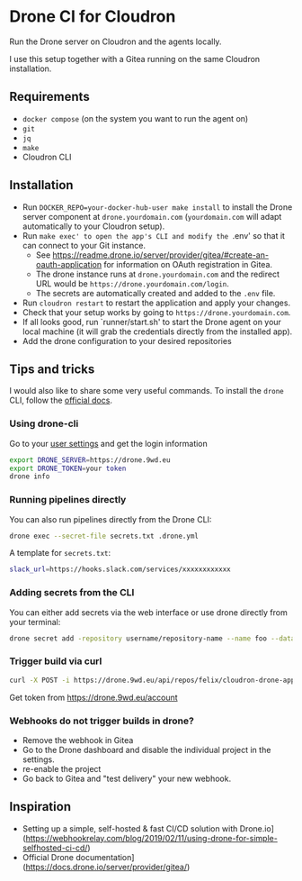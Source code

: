 # Drone CI for Cloudron

Run the Drone server on Cloudron and the agents locally.

I use this setup together with a Gitea running on the same Cloudron installation.

## Requirements

- `docker compose` (on the system you want to run the agent on)
- `git`
- `jq`
- `make`
- Cloudron CLI

## Installation

- Run `DOCKER_REPO=your-docker-hub-user make install` to install the Drone server component at `drone.yourdomain.com` (`yourdomain.com` will adapt automatically to your Cloudron setup).
- Run `make exec' to open the app's CLI and modify the `.env' so that it can connect to your Git instance.
  - See https://readme.drone.io/server/provider/gitea/#create-an-oauth-application for information on OAuth registration in Gitea.
  - The drone instance runs at `drone.yourdomain.com` and the redirect URL would be `https://drone.yourdomain.com/login`.
  - The secrets are automatically created and added to the `.env` file.
- Run `cloudron restart` to restart the application and apply your changes.
- Check that your setup works by going to `https://drone.yourdomain.com`.
- If all looks good, run `runner/start.sh' to start the Drone agent on your local machine (it will grab the credentials directly from the installed app).
- Add the drone configuration to your desired repositories

## Tips and tricks

I would also like to share some very useful commands. To install the `drone` CLI, follow the [official docs](https://docs.drone.io/cli/install/).

### Using drone-cli

Go to your [user settings](https://drone.9wd.eu/account) and get the login information

```bash
export DRONE_SERVER=https://drone.9wd.eu
export DRONE_TOKEN=your token
drone info
```

### Running pipelines directly

You can also run pipelines directly from the Drone CLI:

```bash
drone exec --secret-file secrets.txt .drone.yml
```

A template for `secrets.txt`:

```bash
slack_url=https://hooks.slack.com/services/xxxxxxxxxxxx
```

### Adding secrets from the CLI

You can either add secrets via the web interface or use drone directly from your terminal:

```bash
drone secret add -repository username/repository-name --name foo --data bar --allow-pull-request
```

### Trigger build via curl

```bash
curl -X POST -i https://drone.9wd.eu/api/repos/felix/cloudron-drone-app/builds -H "Authorization: Bearer your-token"
```

Get token from https://drone.9wd.eu/account

### Webhooks do not trigger builds in drone?

- Remove the webhook in Gitea
- Go to the Drone dashboard and disable the individual project in the settings.
- re-enable the project
- Go back to Gitea and "test delivery" your new webhook.

## Inspiration

- Setting up a simple, self-hosted & fast CI/CD solution with Drone.io](https://webhookrelay.com/blog/2019/02/11/using-drone-for-simple-selfhosted-ci-cd/)
- Official Drone documentation](https://docs.drone.io/server/provider/gitea/)